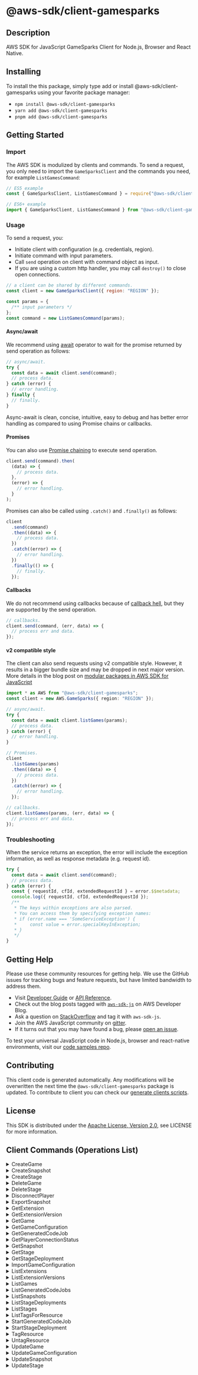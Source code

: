 <!-- generated file, do not edit directly -->

# @aws-sdk/client-gamesparks

## Description

AWS SDK for JavaScript GameSparks Client for Node.js, Browser and React Native.

<p/>

## Installing

To install the this package, simply type add or install @aws-sdk/client-gamesparks
using your favorite package manager:

- `npm install @aws-sdk/client-gamesparks`
- `yarn add @aws-sdk/client-gamesparks`
- `pnpm add @aws-sdk/client-gamesparks`

## Getting Started

### Import

The AWS SDK is modulized by clients and commands.
To send a request, you only need to import the `GameSparksClient` and
the commands you need, for example `ListGamesCommand`:

```js
// ES5 example
const { GameSparksClient, ListGamesCommand } = require("@aws-sdk/client-gamesparks");
```

```ts
// ES6+ example
import { GameSparksClient, ListGamesCommand } from "@aws-sdk/client-gamesparks";
```

### Usage

To send a request, you:

- Initiate client with configuration (e.g. credentials, region).
- Initiate command with input parameters.
- Call `send` operation on client with command object as input.
- If you are using a custom http handler, you may call `destroy()` to close open connections.

```js
// a client can be shared by different commands.
const client = new GameSparksClient({ region: "REGION" });

const params = {
  /** input parameters */
};
const command = new ListGamesCommand(params);
```

#### Async/await

We recommend using [await](https://developer.mozilla.org/en-US/docs/Web/JavaScript/Reference/Operators/await)
operator to wait for the promise returned by send operation as follows:

```js
// async/await.
try {
  const data = await client.send(command);
  // process data.
} catch (error) {
  // error handling.
} finally {
  // finally.
}
```

Async-await is clean, concise, intuitive, easy to debug and has better error handling
as compared to using Promise chains or callbacks.

#### Promises

You can also use [Promise chaining](https://developer.mozilla.org/en-US/docs/Web/JavaScript/Guide/Using_promises#chaining)
to execute send operation.

```js
client.send(command).then(
  (data) => {
    // process data.
  },
  (error) => {
    // error handling.
  }
);
```

Promises can also be called using `.catch()` and `.finally()` as follows:

```js
client
  .send(command)
  .then((data) => {
    // process data.
  })
  .catch((error) => {
    // error handling.
  })
  .finally(() => {
    // finally.
  });
```

#### Callbacks

We do not recommend using callbacks because of [callback hell](http://callbackhell.com/),
but they are supported by the send operation.

```js
// callbacks.
client.send(command, (err, data) => {
  // process err and data.
});
```

#### v2 compatible style

The client can also send requests using v2 compatible style.
However, it results in a bigger bundle size and may be dropped in next major version. More details in the blog post
on [modular packages in AWS SDK for JavaScript](https://aws.amazon.com/blogs/developer/modular-packages-in-aws-sdk-for-javascript/)

```ts
import * as AWS from "@aws-sdk/client-gamesparks";
const client = new AWS.GameSparks({ region: "REGION" });

// async/await.
try {
  const data = await client.listGames(params);
  // process data.
} catch (error) {
  // error handling.
}

// Promises.
client
  .listGames(params)
  .then((data) => {
    // process data.
  })
  .catch((error) => {
    // error handling.
  });

// callbacks.
client.listGames(params, (err, data) => {
  // process err and data.
});
```

### Troubleshooting

When the service returns an exception, the error will include the exception information,
as well as response metadata (e.g. request id).

```js
try {
  const data = await client.send(command);
  // process data.
} catch (error) {
  const { requestId, cfId, extendedRequestId } = error.$$metadata;
  console.log({ requestId, cfId, extendedRequestId });
  /**
   * The keys within exceptions are also parsed.
   * You can access them by specifying exception names:
   * if (error.name === 'SomeServiceException') {
   *     const value = error.specialKeyInException;
   * }
   */
}
```

## Getting Help

Please use these community resources for getting help.
We use the GitHub issues for tracking bugs and feature requests, but have limited bandwidth to address them.

- Visit [Developer Guide](https://docs.aws.amazon.com/sdk-for-javascript/v3/developer-guide/welcome.html)
  or [API Reference](https://docs.aws.amazon.com/AWSJavaScriptSDK/v3/latest/index.html).
- Check out the blog posts tagged with [`aws-sdk-js`](https://aws.amazon.com/blogs/developer/tag/aws-sdk-js/)
  on AWS Developer Blog.
- Ask a question on [StackOverflow](https://stackoverflow.com/questions/tagged/aws-sdk-js) and tag it with `aws-sdk-js`.
- Join the AWS JavaScript community on [gitter](https://gitter.im/aws/aws-sdk-js-v3).
- If it turns out that you may have found a bug, please [open an issue](https://github.com/aws/aws-sdk-js-v3/issues/new/choose).

To test your universal JavaScript code in Node.js, browser and react-native environments,
visit our [code samples repo](https://github.com/aws-samples/aws-sdk-js-tests).

## Contributing

This client code is generated automatically. Any modifications will be overwritten the next time the `@aws-sdk/client-gamesparks` package is updated.
To contribute to client you can check our [generate clients scripts](https://github.com/aws/aws-sdk-js-v3/tree/main/scripts/generate-clients).

## License

This SDK is distributed under the
[Apache License, Version 2.0](http://www.apache.org/licenses/LICENSE-2.0),
see LICENSE for more information.

## Client Commands (Operations List)

<details>
<summary>
CreateGame
</summary>

[Command API Reference](https://docs.aws.amazon.com/AWSJavaScriptSDK/v3/latest/clients/client-gamesparks/classes/creategamecommand.html) / [Input](https://docs.aws.amazon.com/AWSJavaScriptSDK/v3/latest/clients/client-gamesparks/interfaces/creategamecommandinput.html) / [Output](https://docs.aws.amazon.com/AWSJavaScriptSDK/v3/latest/clients/client-gamesparks/interfaces/creategamecommandoutput.html)

</details>
<details>
<summary>
CreateSnapshot
</summary>

[Command API Reference](https://docs.aws.amazon.com/AWSJavaScriptSDK/v3/latest/clients/client-gamesparks/classes/createsnapshotcommand.html) / [Input](https://docs.aws.amazon.com/AWSJavaScriptSDK/v3/latest/clients/client-gamesparks/interfaces/createsnapshotcommandinput.html) / [Output](https://docs.aws.amazon.com/AWSJavaScriptSDK/v3/latest/clients/client-gamesparks/interfaces/createsnapshotcommandoutput.html)

</details>
<details>
<summary>
CreateStage
</summary>

[Command API Reference](https://docs.aws.amazon.com/AWSJavaScriptSDK/v3/latest/clients/client-gamesparks/classes/createstagecommand.html) / [Input](https://docs.aws.amazon.com/AWSJavaScriptSDK/v3/latest/clients/client-gamesparks/interfaces/createstagecommandinput.html) / [Output](https://docs.aws.amazon.com/AWSJavaScriptSDK/v3/latest/clients/client-gamesparks/interfaces/createstagecommandoutput.html)

</details>
<details>
<summary>
DeleteGame
</summary>

[Command API Reference](https://docs.aws.amazon.com/AWSJavaScriptSDK/v3/latest/clients/client-gamesparks/classes/deletegamecommand.html) / [Input](https://docs.aws.amazon.com/AWSJavaScriptSDK/v3/latest/clients/client-gamesparks/interfaces/deletegamecommandinput.html) / [Output](https://docs.aws.amazon.com/AWSJavaScriptSDK/v3/latest/clients/client-gamesparks/interfaces/deletegamecommandoutput.html)

</details>
<details>
<summary>
DeleteStage
</summary>

[Command API Reference](https://docs.aws.amazon.com/AWSJavaScriptSDK/v3/latest/clients/client-gamesparks/classes/deletestagecommand.html) / [Input](https://docs.aws.amazon.com/AWSJavaScriptSDK/v3/latest/clients/client-gamesparks/interfaces/deletestagecommandinput.html) / [Output](https://docs.aws.amazon.com/AWSJavaScriptSDK/v3/latest/clients/client-gamesparks/interfaces/deletestagecommandoutput.html)

</details>
<details>
<summary>
DisconnectPlayer
</summary>

[Command API Reference](https://docs.aws.amazon.com/AWSJavaScriptSDK/v3/latest/clients/client-gamesparks/classes/disconnectplayercommand.html) / [Input](https://docs.aws.amazon.com/AWSJavaScriptSDK/v3/latest/clients/client-gamesparks/interfaces/disconnectplayercommandinput.html) / [Output](https://docs.aws.amazon.com/AWSJavaScriptSDK/v3/latest/clients/client-gamesparks/interfaces/disconnectplayercommandoutput.html)

</details>
<details>
<summary>
ExportSnapshot
</summary>

[Command API Reference](https://docs.aws.amazon.com/AWSJavaScriptSDK/v3/latest/clients/client-gamesparks/classes/exportsnapshotcommand.html) / [Input](https://docs.aws.amazon.com/AWSJavaScriptSDK/v3/latest/clients/client-gamesparks/interfaces/exportsnapshotcommandinput.html) / [Output](https://docs.aws.amazon.com/AWSJavaScriptSDK/v3/latest/clients/client-gamesparks/interfaces/exportsnapshotcommandoutput.html)

</details>
<details>
<summary>
GetExtension
</summary>

[Command API Reference](https://docs.aws.amazon.com/AWSJavaScriptSDK/v3/latest/clients/client-gamesparks/classes/getextensioncommand.html) / [Input](https://docs.aws.amazon.com/AWSJavaScriptSDK/v3/latest/clients/client-gamesparks/interfaces/getextensioncommandinput.html) / [Output](https://docs.aws.amazon.com/AWSJavaScriptSDK/v3/latest/clients/client-gamesparks/interfaces/getextensioncommandoutput.html)

</details>
<details>
<summary>
GetExtensionVersion
</summary>

[Command API Reference](https://docs.aws.amazon.com/AWSJavaScriptSDK/v3/latest/clients/client-gamesparks/classes/getextensionversioncommand.html) / [Input](https://docs.aws.amazon.com/AWSJavaScriptSDK/v3/latest/clients/client-gamesparks/interfaces/getextensionversioncommandinput.html) / [Output](https://docs.aws.amazon.com/AWSJavaScriptSDK/v3/latest/clients/client-gamesparks/interfaces/getextensionversioncommandoutput.html)

</details>
<details>
<summary>
GetGame
</summary>

[Command API Reference](https://docs.aws.amazon.com/AWSJavaScriptSDK/v3/latest/clients/client-gamesparks/classes/getgamecommand.html) / [Input](https://docs.aws.amazon.com/AWSJavaScriptSDK/v3/latest/clients/client-gamesparks/interfaces/getgamecommandinput.html) / [Output](https://docs.aws.amazon.com/AWSJavaScriptSDK/v3/latest/clients/client-gamesparks/interfaces/getgamecommandoutput.html)

</details>
<details>
<summary>
GetGameConfiguration
</summary>

[Command API Reference](https://docs.aws.amazon.com/AWSJavaScriptSDK/v3/latest/clients/client-gamesparks/classes/getgameconfigurationcommand.html) / [Input](https://docs.aws.amazon.com/AWSJavaScriptSDK/v3/latest/clients/client-gamesparks/interfaces/getgameconfigurationcommandinput.html) / [Output](https://docs.aws.amazon.com/AWSJavaScriptSDK/v3/latest/clients/client-gamesparks/interfaces/getgameconfigurationcommandoutput.html)

</details>
<details>
<summary>
GetGeneratedCodeJob
</summary>

[Command API Reference](https://docs.aws.amazon.com/AWSJavaScriptSDK/v3/latest/clients/client-gamesparks/classes/getgeneratedcodejobcommand.html) / [Input](https://docs.aws.amazon.com/AWSJavaScriptSDK/v3/latest/clients/client-gamesparks/interfaces/getgeneratedcodejobcommandinput.html) / [Output](https://docs.aws.amazon.com/AWSJavaScriptSDK/v3/latest/clients/client-gamesparks/interfaces/getgeneratedcodejobcommandoutput.html)

</details>
<details>
<summary>
GetPlayerConnectionStatus
</summary>

[Command API Reference](https://docs.aws.amazon.com/AWSJavaScriptSDK/v3/latest/clients/client-gamesparks/classes/getplayerconnectionstatuscommand.html) / [Input](https://docs.aws.amazon.com/AWSJavaScriptSDK/v3/latest/clients/client-gamesparks/interfaces/getplayerconnectionstatuscommandinput.html) / [Output](https://docs.aws.amazon.com/AWSJavaScriptSDK/v3/latest/clients/client-gamesparks/interfaces/getplayerconnectionstatuscommandoutput.html)

</details>
<details>
<summary>
GetSnapshot
</summary>

[Command API Reference](https://docs.aws.amazon.com/AWSJavaScriptSDK/v3/latest/clients/client-gamesparks/classes/getsnapshotcommand.html) / [Input](https://docs.aws.amazon.com/AWSJavaScriptSDK/v3/latest/clients/client-gamesparks/interfaces/getsnapshotcommandinput.html) / [Output](https://docs.aws.amazon.com/AWSJavaScriptSDK/v3/latest/clients/client-gamesparks/interfaces/getsnapshotcommandoutput.html)

</details>
<details>
<summary>
GetStage
</summary>

[Command API Reference](https://docs.aws.amazon.com/AWSJavaScriptSDK/v3/latest/clients/client-gamesparks/classes/getstagecommand.html) / [Input](https://docs.aws.amazon.com/AWSJavaScriptSDK/v3/latest/clients/client-gamesparks/interfaces/getstagecommandinput.html) / [Output](https://docs.aws.amazon.com/AWSJavaScriptSDK/v3/latest/clients/client-gamesparks/interfaces/getstagecommandoutput.html)

</details>
<details>
<summary>
GetStageDeployment
</summary>

[Command API Reference](https://docs.aws.amazon.com/AWSJavaScriptSDK/v3/latest/clients/client-gamesparks/classes/getstagedeploymentcommand.html) / [Input](https://docs.aws.amazon.com/AWSJavaScriptSDK/v3/latest/clients/client-gamesparks/interfaces/getstagedeploymentcommandinput.html) / [Output](https://docs.aws.amazon.com/AWSJavaScriptSDK/v3/latest/clients/client-gamesparks/interfaces/getstagedeploymentcommandoutput.html)

</details>
<details>
<summary>
ImportGameConfiguration
</summary>

[Command API Reference](https://docs.aws.amazon.com/AWSJavaScriptSDK/v3/latest/clients/client-gamesparks/classes/importgameconfigurationcommand.html) / [Input](https://docs.aws.amazon.com/AWSJavaScriptSDK/v3/latest/clients/client-gamesparks/interfaces/importgameconfigurationcommandinput.html) / [Output](https://docs.aws.amazon.com/AWSJavaScriptSDK/v3/latest/clients/client-gamesparks/interfaces/importgameconfigurationcommandoutput.html)

</details>
<details>
<summary>
ListExtensions
</summary>

[Command API Reference](https://docs.aws.amazon.com/AWSJavaScriptSDK/v3/latest/clients/client-gamesparks/classes/listextensionscommand.html) / [Input](https://docs.aws.amazon.com/AWSJavaScriptSDK/v3/latest/clients/client-gamesparks/interfaces/listextensionscommandinput.html) / [Output](https://docs.aws.amazon.com/AWSJavaScriptSDK/v3/latest/clients/client-gamesparks/interfaces/listextensionscommandoutput.html)

</details>
<details>
<summary>
ListExtensionVersions
</summary>

[Command API Reference](https://docs.aws.amazon.com/AWSJavaScriptSDK/v3/latest/clients/client-gamesparks/classes/listextensionversionscommand.html) / [Input](https://docs.aws.amazon.com/AWSJavaScriptSDK/v3/latest/clients/client-gamesparks/interfaces/listextensionversionscommandinput.html) / [Output](https://docs.aws.amazon.com/AWSJavaScriptSDK/v3/latest/clients/client-gamesparks/interfaces/listextensionversionscommandoutput.html)

</details>
<details>
<summary>
ListGames
</summary>

[Command API Reference](https://docs.aws.amazon.com/AWSJavaScriptSDK/v3/latest/clients/client-gamesparks/classes/listgamescommand.html) / [Input](https://docs.aws.amazon.com/AWSJavaScriptSDK/v3/latest/clients/client-gamesparks/interfaces/listgamescommandinput.html) / [Output](https://docs.aws.amazon.com/AWSJavaScriptSDK/v3/latest/clients/client-gamesparks/interfaces/listgamescommandoutput.html)

</details>
<details>
<summary>
ListGeneratedCodeJobs
</summary>

[Command API Reference](https://docs.aws.amazon.com/AWSJavaScriptSDK/v3/latest/clients/client-gamesparks/classes/listgeneratedcodejobscommand.html) / [Input](https://docs.aws.amazon.com/AWSJavaScriptSDK/v3/latest/clients/client-gamesparks/interfaces/listgeneratedcodejobscommandinput.html) / [Output](https://docs.aws.amazon.com/AWSJavaScriptSDK/v3/latest/clients/client-gamesparks/interfaces/listgeneratedcodejobscommandoutput.html)

</details>
<details>
<summary>
ListSnapshots
</summary>

[Command API Reference](https://docs.aws.amazon.com/AWSJavaScriptSDK/v3/latest/clients/client-gamesparks/classes/listsnapshotscommand.html) / [Input](https://docs.aws.amazon.com/AWSJavaScriptSDK/v3/latest/clients/client-gamesparks/interfaces/listsnapshotscommandinput.html) / [Output](https://docs.aws.amazon.com/AWSJavaScriptSDK/v3/latest/clients/client-gamesparks/interfaces/listsnapshotscommandoutput.html)

</details>
<details>
<summary>
ListStageDeployments
</summary>

[Command API Reference](https://docs.aws.amazon.com/AWSJavaScriptSDK/v3/latest/clients/client-gamesparks/classes/liststagedeploymentscommand.html) / [Input](https://docs.aws.amazon.com/AWSJavaScriptSDK/v3/latest/clients/client-gamesparks/interfaces/liststagedeploymentscommandinput.html) / [Output](https://docs.aws.amazon.com/AWSJavaScriptSDK/v3/latest/clients/client-gamesparks/interfaces/liststagedeploymentscommandoutput.html)

</details>
<details>
<summary>
ListStages
</summary>

[Command API Reference](https://docs.aws.amazon.com/AWSJavaScriptSDK/v3/latest/clients/client-gamesparks/classes/liststagescommand.html) / [Input](https://docs.aws.amazon.com/AWSJavaScriptSDK/v3/latest/clients/client-gamesparks/interfaces/liststagescommandinput.html) / [Output](https://docs.aws.amazon.com/AWSJavaScriptSDK/v3/latest/clients/client-gamesparks/interfaces/liststagescommandoutput.html)

</details>
<details>
<summary>
ListTagsForResource
</summary>

[Command API Reference](https://docs.aws.amazon.com/AWSJavaScriptSDK/v3/latest/clients/client-gamesparks/classes/listtagsforresourcecommand.html) / [Input](https://docs.aws.amazon.com/AWSJavaScriptSDK/v3/latest/clients/client-gamesparks/interfaces/listtagsforresourcecommandinput.html) / [Output](https://docs.aws.amazon.com/AWSJavaScriptSDK/v3/latest/clients/client-gamesparks/interfaces/listtagsforresourcecommandoutput.html)

</details>
<details>
<summary>
StartGeneratedCodeJob
</summary>

[Command API Reference](https://docs.aws.amazon.com/AWSJavaScriptSDK/v3/latest/clients/client-gamesparks/classes/startgeneratedcodejobcommand.html) / [Input](https://docs.aws.amazon.com/AWSJavaScriptSDK/v3/latest/clients/client-gamesparks/interfaces/startgeneratedcodejobcommandinput.html) / [Output](https://docs.aws.amazon.com/AWSJavaScriptSDK/v3/latest/clients/client-gamesparks/interfaces/startgeneratedcodejobcommandoutput.html)

</details>
<details>
<summary>
StartStageDeployment
</summary>

[Command API Reference](https://docs.aws.amazon.com/AWSJavaScriptSDK/v3/latest/clients/client-gamesparks/classes/startstagedeploymentcommand.html) / [Input](https://docs.aws.amazon.com/AWSJavaScriptSDK/v3/latest/clients/client-gamesparks/interfaces/startstagedeploymentcommandinput.html) / [Output](https://docs.aws.amazon.com/AWSJavaScriptSDK/v3/latest/clients/client-gamesparks/interfaces/startstagedeploymentcommandoutput.html)

</details>
<details>
<summary>
TagResource
</summary>

[Command API Reference](https://docs.aws.amazon.com/AWSJavaScriptSDK/v3/latest/clients/client-gamesparks/classes/tagresourcecommand.html) / [Input](https://docs.aws.amazon.com/AWSJavaScriptSDK/v3/latest/clients/client-gamesparks/interfaces/tagresourcecommandinput.html) / [Output](https://docs.aws.amazon.com/AWSJavaScriptSDK/v3/latest/clients/client-gamesparks/interfaces/tagresourcecommandoutput.html)

</details>
<details>
<summary>
UntagResource
</summary>

[Command API Reference](https://docs.aws.amazon.com/AWSJavaScriptSDK/v3/latest/clients/client-gamesparks/classes/untagresourcecommand.html) / [Input](https://docs.aws.amazon.com/AWSJavaScriptSDK/v3/latest/clients/client-gamesparks/interfaces/untagresourcecommandinput.html) / [Output](https://docs.aws.amazon.com/AWSJavaScriptSDK/v3/latest/clients/client-gamesparks/interfaces/untagresourcecommandoutput.html)

</details>
<details>
<summary>
UpdateGame
</summary>

[Command API Reference](https://docs.aws.amazon.com/AWSJavaScriptSDK/v3/latest/clients/client-gamesparks/classes/updategamecommand.html) / [Input](https://docs.aws.amazon.com/AWSJavaScriptSDK/v3/latest/clients/client-gamesparks/interfaces/updategamecommandinput.html) / [Output](https://docs.aws.amazon.com/AWSJavaScriptSDK/v3/latest/clients/client-gamesparks/interfaces/updategamecommandoutput.html)

</details>
<details>
<summary>
UpdateGameConfiguration
</summary>

[Command API Reference](https://docs.aws.amazon.com/AWSJavaScriptSDK/v3/latest/clients/client-gamesparks/classes/updategameconfigurationcommand.html) / [Input](https://docs.aws.amazon.com/AWSJavaScriptSDK/v3/latest/clients/client-gamesparks/interfaces/updategameconfigurationcommandinput.html) / [Output](https://docs.aws.amazon.com/AWSJavaScriptSDK/v3/latest/clients/client-gamesparks/interfaces/updategameconfigurationcommandoutput.html)

</details>
<details>
<summary>
UpdateSnapshot
</summary>

[Command API Reference](https://docs.aws.amazon.com/AWSJavaScriptSDK/v3/latest/clients/client-gamesparks/classes/updatesnapshotcommand.html) / [Input](https://docs.aws.amazon.com/AWSJavaScriptSDK/v3/latest/clients/client-gamesparks/interfaces/updatesnapshotcommandinput.html) / [Output](https://docs.aws.amazon.com/AWSJavaScriptSDK/v3/latest/clients/client-gamesparks/interfaces/updatesnapshotcommandoutput.html)

</details>
<details>
<summary>
UpdateStage
</summary>

[Command API Reference](https://docs.aws.amazon.com/AWSJavaScriptSDK/v3/latest/clients/client-gamesparks/classes/updatestagecommand.html) / [Input](https://docs.aws.amazon.com/AWSJavaScriptSDK/v3/latest/clients/client-gamesparks/interfaces/updatestagecommandinput.html) / [Output](https://docs.aws.amazon.com/AWSJavaScriptSDK/v3/latest/clients/client-gamesparks/interfaces/updatestagecommandoutput.html)

</details>
